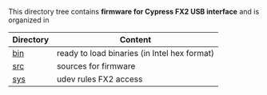 This directory tree contains **firmware for Cypress FX2 USB interface**
and is organized in

| Directory | Content |
| --------- | ------- |
| [bin](bin) | ready to load binaries (in Intel hex format) |
| [src](src) | sources for firmware |
| [sys](sys) | udev rules FX2 access |
